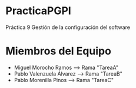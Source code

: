 # PracticaPGPI

Práctica 9
Gestión de la configuración del software

# Miembros del Equipo

  - Miguel Morocho Ramos  --> Rama "TareaA"
  - Pablo Valenzuela Álvarez --> Rama "TareaB"
  - Pablo Morenilla Pinos --> Rama "TareaC"

